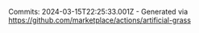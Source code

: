 Commits: 2024-03-15T22:25:33.001Z - Generated via https://github.com/marketplace/actions/artificial-grass
<br>
